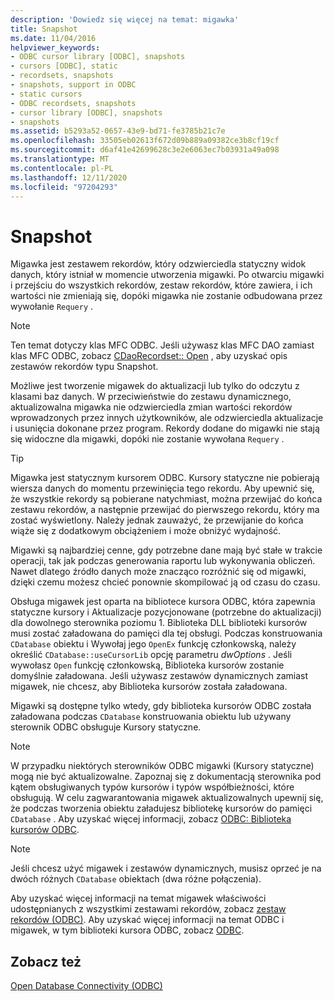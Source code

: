 ```yaml
---
description: 'Dowiedz się więcej na temat: migawka'
title: Snapshot
ms.date: 11/04/2016
helpviewer_keywords:
- ODBC cursor library [ODBC], snapshots
- cursors [ODBC], static
- recordsets, snapshots
- snapshots, support in ODBC
- static cursors
- ODBC recordsets, snapshots
- cursor library [ODBC], snapshots
- snapshots
ms.assetid: b5293a52-0657-43e9-bd71-fe3785b21c7e
ms.openlocfilehash: 33505eb02613f672d09b889a09382ce3b8cf19cf
ms.sourcegitcommit: d6af41e42699628c3e2e6063ec7b03931a49a098
ms.translationtype: MT
ms.contentlocale: pl-PL
ms.lasthandoff: 12/11/2020
ms.locfileid: "97204293"
---
```

# <a name="snapshot"></a>Snapshot

Migawka jest zestawem rekordów, który odzwierciedla statyczny widok danych, który istniał w momencie utworzenia migawki. Po otwarciu migawki i przejściu do wszystkich rekordów, zestaw rekordów, które zawiera, i ich wartości nie zmieniają się, dopóki migawka nie zostanie odbudowana przez wywołanie `Requery` .

> [!NOTE]
> Ten temat dotyczy klas MFC ODBC. Jeśli używasz klas MFC DAO zamiast klas MFC ODBC, zobacz [CDaoRecordset:: Open](../../mfc/reference/cdaorecordset-class.md#open) , aby uzyskać opis zestawów rekordów typu Snapshot.

Możliwe jest tworzenie migawek do aktualizacji lub tylko do odczytu z klasami baz danych. W przeciwieństwie do zestawu dynamicznego, aktualizowalna migawka nie odzwierciedla zmian wartości rekordów wprowadzonych przez innych użytkowników, ale odzwierciedla aktualizacje i usunięcia dokonane przez program. Rekordy dodane do migawki nie stają się widoczne dla migawki, dopóki nie zostanie wywołana `Requery` .

> [!TIP]
> Migawka jest statycznym kursorem ODBC. Kursory statyczne nie pobierają wiersza danych do momentu przewinięcia tego rekordu. Aby upewnić się, że wszystkie rekordy są pobierane natychmiast, można przewijać do końca zestawu rekordów, a następnie przewijać do pierwszego rekordu, który ma zostać wyświetlony. Należy jednak zauważyć, że przewijanie do końca wiąże się z dodatkowym obciążeniem i może obniżyć wydajność.

Migawki są najbardziej cenne, gdy potrzebne dane mają być stałe w trakcie operacji, tak jak podczas generowania raportu lub wykonywania obliczeń. Nawet dlatego źródło danych może znacząco rozróżnić się od migawki, dzięki czemu możesz chcieć ponownie skompilować ją od czasu do czasu.

Obsługa migawek jest oparta na bibliotece kursora ODBC, która zapewnia statyczne kursory i Aktualizacje pozycjonowane (potrzebne do aktualizacji) dla dowolnego sterownika poziomu 1. Biblioteka DLL biblioteki kursorów musi zostać załadowana do pamięci dla tej obsługi. Podczas konstruowania `CDatabase` obiektu i Wywołaj jego `OpenEx` funkcję członkowską, należy określić `CDatabase::useCursorLib` opcję parametru *dwOptions* . Jeśli wywołasz `Open` funkcję członkowską, Biblioteka kursorów zostanie domyślnie załadowana. Jeśli używasz zestawów dynamicznych zamiast migawek, nie chcesz, aby Biblioteka kursorów została załadowana.

Migawki są dostępne tylko wtedy, gdy biblioteka kursorów ODBC została załadowana podczas `CDatabase` konstruowania obiektu lub używany sterownik ODBC obsługuje Kursory statyczne.

> [!NOTE]
> W przypadku niektórych sterowników ODBC migawki (Kursory statyczne) mogą nie być aktualizowalne. Zapoznaj się z dokumentacją sterownika pod kątem obsługiwanych typów kursorów i typów współbieżności, które obsługują. W celu zagwarantowania migawek aktualizowalnych upewnij się, że podczas tworzenia obiektu załadujesz bibliotekę kursorów do pamięci `CDatabase` . Aby uzyskać więcej informacji, zobacz [ODBC: Biblioteka kursorów ODBC](../../data/odbc/odbc-the-odbc-cursor-library.md).

> [!NOTE]
> Jeśli chcesz użyć migawek i zestawów dynamicznych, musisz oprzeć je na dwóch różnych `CDatabase` obiektach (dwa różne połączenia).

Aby uzyskać więcej informacji na temat migawek właściwości udostępnianych z wszystkimi zestawami rekordów, zobacz [zestaw rekordów (ODBC)](../../data/odbc/recordset-odbc.md). Aby uzyskać więcej informacji na temat ODBC i migawek, w tym biblioteki kursora ODBC, zobacz [ODBC](../../data/odbc/odbc-basics.md).

## <a name="see-also"></a>Zobacz też

[Open Database Connectivity (ODBC)](../../data/odbc/open-database-connectivity-odbc.md)
